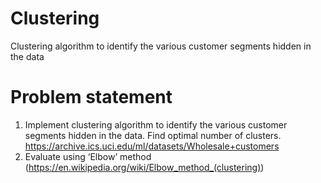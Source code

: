 # Clustering
Clustering algorithm to identify the various customer segments hidden in the data
# Problem statement
1. Implement clustering algorithm to identify the various customer segments hidden in
the data. Find optimal number of clusters.
https://archive.ics.uci.edu/ml/datasets/Wholesale+customers
2. Evaluate using ‘Elbow’ method
(https://en.wikipedia.org/wiki/Elbow_method_(clustering))

